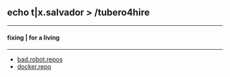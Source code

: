 ## echo t|x.salvador > /tubero4hire
--------------------------------------------------
#### fixing | for a living
--------------------------------------------------

- [bad.robot.repos](https://github.com/tixsalvador?tab=repositories)
- [docker.repo](https://hub.docker.com/u/tixsalvador)
